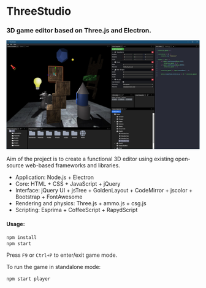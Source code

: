 ThreeStudio
===========

### 3D game editor based on Three.js and Electron.

![image](img/editor.jpg)

Aim of the project is to create a functional 3D editor using existing open-source web-based frameworks and libraries.
- Application: Node.js + Electron
- Core: HTML + CSS + JavaScript + jQuery
- Interface: jQuery UI + jsTree + GoldenLayout + CodeMirror + jscolor + Bootstrap + FontAwesome
- Rendering and physics: Three.js + ammo.js + csg.js
- Scripting: Esprima + CoffeeScript + RapydScript

#### Usage:

```
npm install
npm start
```

Press `F9` or `Ctrl+P` to enter/exit game mode.

To run the game in standalone mode:

```
npm start player
```
